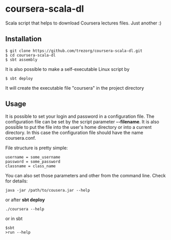 coursera-scala-dl
==================

Scala script that helps to download Coursera lectures files. Just another :)

Installation
------------

    $ git clone https://github.com/trezorg/coursera-scala-dl.git
    $ cd coursera-scala-dl
    $ sbt assembly

It is also possible to make a self-executable Linux script by

    $ sbt deploy

It will create the executable file "coursera" in the project directory

Usage
-------

It is possible to set your login and password in a configuration file.
The configuration file can be set by the script parameter **--filename**.
It is also possible to put the file into the user's home directory or into
a current directory. In this case the configuration file should have the name coursera.conf.

File structure is pretty simple:

    username = some_username
    password = some_password
    classname = class_name

You can also set those parameters and other from the command line.
Check for details:

    java -jar /path/to/cousera.jar --help

or after **sbt deploy**

    ./coursera --help

or in sbt

    $sbt
    >run --help
